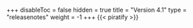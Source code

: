 +++
disableToc = false
hidden = true
title = "Version 4.1"
type = "releasenotes"
weight = -1
+++
{{< piratify >}}
